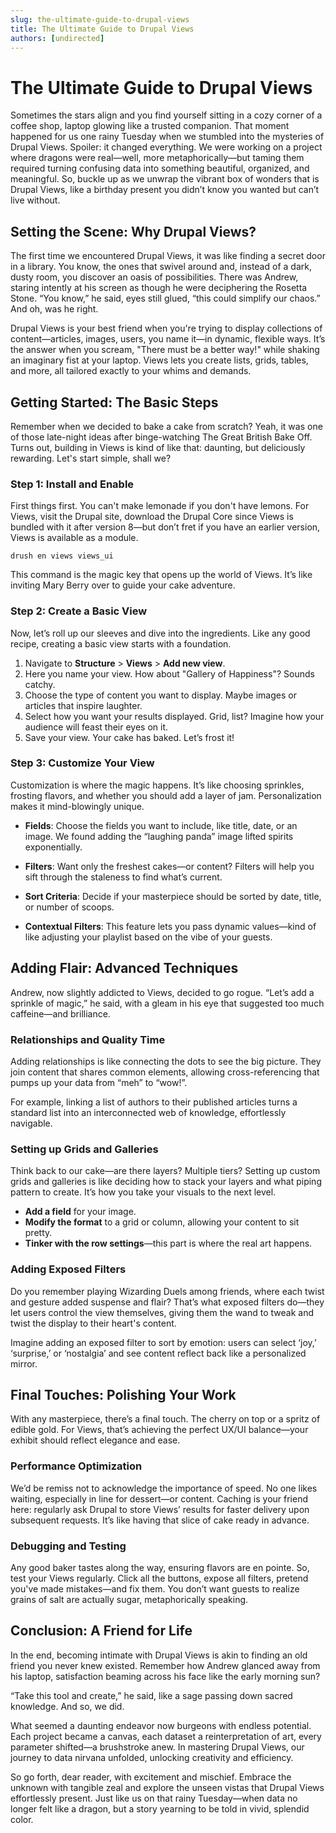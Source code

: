 ```yaml
---
slug: the-ultimate-guide-to-drupal-views
title: The Ultimate Guide to Drupal Views
authors: [undirected]
---
```



# The Ultimate Guide to Drupal Views

Sometimes the stars align and you find yourself sitting in a cozy corner of a coffee shop, laptop glowing like a trusted companion. That moment happened for us one rainy Tuesday when we stumbled into the mysteries of Drupal Views. Spoiler: it changed everything. We were working on a project where dragons were real—well, more metaphorically—but taming them required turning confusing data into something beautiful, organized, and meaningful. So, buckle up as we unwrap the vibrant box of wonders that is Drupal Views, like a birthday present you didn’t know you wanted but can’t live without.

## Setting the Scene: Why Drupal Views?

The first time we encountered Drupal Views, it was like finding a secret door in a library. You know, the ones that swivel around and, instead of a dark, dusty room, you discover an oasis of possibilities. There was Andrew, staring intently at his screen as though he were deciphering the Rosetta Stone. “You know,” he said, eyes still glued, “this could simplify our chaos.” And oh, was he right.

Drupal Views is your best friend when you're trying to display collections of content—articles, images, users, you name it—in dynamic, flexible ways. It’s the answer when you scream, "There must be a better way!" while shaking an imaginary fist at your laptop. Views lets you create lists, grids, tables, and more, all tailored exactly to your whims and demands.

## Getting Started: The Basic Steps

Remember when we decided to bake a cake from scratch? Yeah, it was one of those late-night ideas after binge-watching The Great British Bake Off. Turns out, building in Views is kind of like that: daunting, but deliciously rewarding. Let's start simple, shall we?

### Step 1: Install and Enable

First things first. You can't make lemonade if you don't have lemons. For Views, visit the Drupal site, download the Drupal Core since Views is bundled with it after version 8—but don’t fret if you have an earlier version, Views is available as a module.

```shell
drush en views views_ui
```

This command is the magic key that opens up the world of Views. It’s like inviting Mary Berry over to guide your cake adventure.

### Step 2: Create a Basic View

Now, let’s roll up our sleeves and dive into the ingredients. Like any good recipe, creating a basic view starts with a foundation.

1. Navigate to **Structure** > **Views** > **Add new view**.
2. Here you name your view. How about "Gallery of Happiness"? Sounds catchy.
3. Choose the type of content you want to display. Maybe images or articles that inspire laughter.
4. Select how you want your results displayed. Grid, list? Imagine how your audience will feast their eyes on it.
5. Save your view. Your cake has baked. Let’s frost it!

### Step 3: Customize Your View

Customization is where the magic happens. It’s like choosing sprinkles, frosting flavors, and whether you should add a layer of jam. Personalization makes it mind-blowingly unique.

- **Fields**: Choose the fields you want to include, like title, date, or an image. We found adding the “laughing panda” image lifted spirits exponentially.
  
- **Filters**: Want only the freshest cakes—or content? Filters will help you sift through the staleness to find what’s current.
  
- **Sort Criteria**: Decide if your masterpiece should be sorted by date, title, or number of scoops.
  
- **Contextual Filters**: This feature lets you pass dynamic values—kind of like adjusting your playlist based on the vibe of your guests.

## Adding Flair: Advanced Techniques

Andrew, now slightly addicted to Views, decided to go rogue. “Let’s add a sprinkle of magic,” he said, with a gleam in his eye that suggested too much caffeine—and brilliance.

### Relationships and Quality Time

Adding relationships is like connecting the dots to see the big picture. They join content that shares common elements, allowing cross-referencing that pumps up your data from “meh” to “wow!”.

For example, linking a list of authors to their published articles turns a standard list into an interconnected web of knowledge, effortlessly navigable.

### Setting up Grids and Galleries

Think back to our cake—are there layers? Multiple tiers? Setting up custom grids and galleries is like deciding how to stack your layers and what piping pattern to create. It’s how you take your visuals to the next level.

- **Add a field** for your image.
- **Modify the format** to a grid or column, allowing your content to sit pretty.
- **Tinker with the row settings**—this part is where the real art happens. 

### Adding Exposed Filters

Do you remember playing Wizarding Duels among friends, where each twist and gesture added suspense and flair? That’s what exposed filters do—they let users control the view themselves, giving them the wand to tweak and twist the display to their heart's content.

Imagine adding an exposed filter to sort by emotion: users can select ‘joy,’ ‘surprise,’ or ‘nostalgia’ and see content reflect back like a personalized mirror.

## Final Touches: Polishing Your Work

With any masterpiece, there’s a final touch. The cherry on top or a spritz of edible gold. For Views, that’s achieving the perfect UX/UI balance—your exhibit should reflect elegance and ease.

### Performance Optimization

We’d be remiss not to acknowledge the importance of speed. No one likes waiting, especially in line for dessert—or content. Caching is your friend here: regularly ask Drupal to store Views’ results for faster delivery upon subsequent requests. It’s like having that slice of cake ready in advance.

### Debugging and Testing

Any good baker tastes along the way, ensuring flavors are en pointe. So, test your Views regularly. Click all the buttons, expose all filters, pretend you've made mistakes—and fix them. You don’t want guests to realize grains of salt are actually sugar, metaphorically speaking.

## Conclusion: A Friend for Life

In the end, becoming intimate with Drupal Views is akin to finding an old friend you never knew existed. Remember how Andrew glanced away from his laptop, satisfaction beaming across his face like the early morning sun?

“Take this tool and create,” he said, like a sage passing down sacred knowledge. And so, we did.

What seemed a daunting endeavor now burgeons with endless potential. Each project became a canvas, each dataset a reinterpretation of art, every parameter shifted—a brushstroke anew. In mastering Drupal Views, our journey to data nirvana unfolded, unlocking creativity and efficiency.

So go forth, dear reader, with excitement and mischief. Embrace the unknown with tangible zeal and explore the unseen vistas that Drupal Views effortlessly present. Just like us on that rainy Tuesday—when data no longer felt like a dragon, but a story yearning to be told in vivid, splendid color.